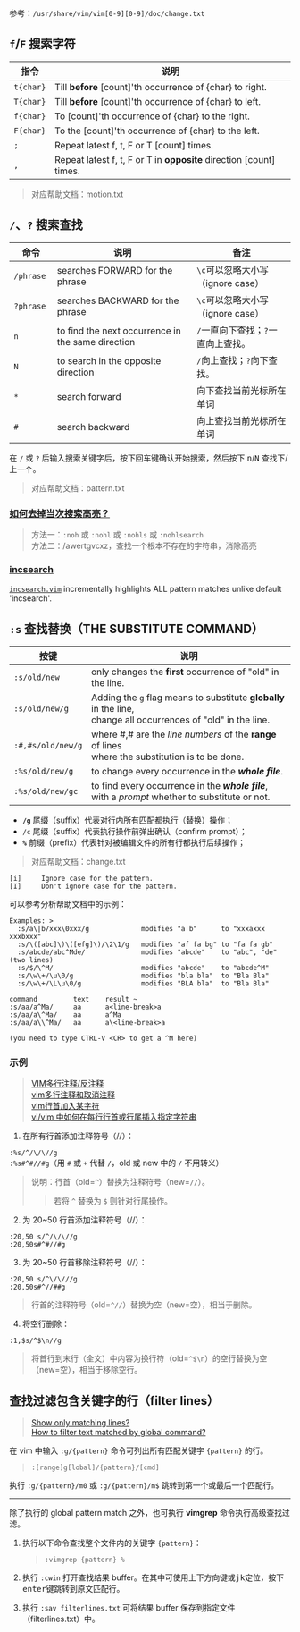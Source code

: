 
参考：`/usr/share/vim/vim[0-9][0-9]/doc/change.txt`

`f`/`F` 搜索字符
----

指令              | 说明
--------------|------------------------
`t{char}` | Till **before** [count]'th occurrence of {char} to right.
`T{char}` | Till **before** [count]'th occurrence of {char} to left.
`f{char}` | To [count]'th occurrence of {char} to the right.
`F{char}` | To the [count]'th occurrence of {char}  to the left.
`;`                 | Repeat latest f, t, F or T [count] times.
`,`                 | Repeat latest f, t, F or T in **opposite** direction [count] times.

> 对应帮助文档：motion.txt

`/`、`?` 搜索查找
----
命令                | 说明                 | 备注
----------------|----------------|--------
`/phrase ` | searches FORWARD for the phrase      | `\c`可以忽略大小写（ignore case）
`?phrase ` | searches BACKWARD for the phrase   | `\c`可以忽略大小写（ignore case）
`n`                   | to find the next occurrence in the same direction    | `/`一直向下查找；`?`一直向上查找。
`N`                   | to search in the opposite direction                                 | `/`向上查找；`?`向下查找。
`*`                   | search forward                                             | 向下查找当前光标所在单词
`#`                   | search backward                                          | 向上查找当前光标所在单词

在 `/` 或 `?` 后输入搜索关键字后，按下回车键确认开始搜索，然后按下 <kbd>n</kbd>/<kbd>N</kbd> 查找下/上一个。

> 对应帮助文档：pattern.txt

### [如何去掉当次搜索高亮？](http://forum.ubuntu.org.cn/viewtopic.php?p=815643)

> 方法一：`:noh` 或 `:nohl` 或 `:nohls` 或 `:nohlsearch`  
> 方法二：/awertgvcxz，查找一个根本不存在的字符串，消除高亮  

### [incsearch](http://www.vim.org/scripts/script.php?script_id=5038)
[`incsearch.vim`](https://github.com/haya14busa/incsearch.vim) incrementally highlights ALL pattern matches unlike default 'incsearch'.

`:s` 查找替换（THE SUBSTITUTE COMMAND）
----

按键                                   | 说明
---------------------------|------------------------
`:s/old/new`               | only changes the **first** occurrence of "old" in the line.
`:s/old/new/g`         | Adding the `g` flag means to substitute **globally** in the line, <br/>change all occurrences of "old" in the line.
`:#,#s/old/new/g` | where #,# are the *line numbers* of the **range** of lines <br/>where the substitution is to be done.
`:%s/old/new/g`      | to change every occurrence in the ***whole file***.
`:%s/old/new/gc`   | to find every occurrence in the ***whole file***, with a *prompt* whether to substitute or not.

- **`/g`** 尾缀（suffix）代表对行内所有匹配都执行（替换）操作；  
- `/c` 尾缀（suffix）代表执行操作前弹出确认（confirm prompt）；  
- **`%`** 前缀（prefix）代表针对被编辑文件的所有行都执行后续操作；  

> 对应帮助文档：change.txt

```
[i]     Ignore case for the pattern.
[I]     Don't ignore case for the pattern.
```

可以参考分析帮助文档中的示例：

```
Examples: >
  :s/a\|b/xxx\0xxx/g             modifies "a b"      to "xxxaxxx xxxbxxx"
  :s/\([abc]\)\([efg]\)/\2\1/g   modifies "af fa bg" to "fa fa gb"
  :s/abcde/abc^Mde/              modifies "abcde"    to "abc", "de" (two lines)
  :s/$/\^M/                      modifies "abcde"    to "abcde^M"
  :s/\w\+/\u\0/g                 modifies "bla bla"  to "Bla Bla"
  :s/\w\+/\L\u\0/g               modifies "BLA bla"  to "Bla Bla"

command         text    result ~
:s/aa/a^Ma/     aa      a<line-break>a
:s/aa/a\^Ma/    aa      a^Ma
:s/aa/a\\^Ma/   aa      a\<line-break>a

(you need to type CTRL-V <CR> to get a ^M here)

```

### 示例
> [VIM多行注释/反注释](http://blog.csdn.net/xufeng0991/article/details/50201561)  
> [vim多行注释和取消注释](http://www.cnblogs.com/Ph-one/p/5641872.html)  
> [vim行首加入某字符](http://blog.csdn.net/xxxxxx91116/article/details/7960097)  
> [vi/vim 中如何在每行行首或行尾插入指定字符串](http://www.cnblogs.com/Dennis-mi/articles/5939635.html)  

1. 在所有行首添加注释符号（//）：  

`:%s/^/\/\//g`  
`:%s#^#//#g`（用 `#` 或 `+` 代替 `/`，old 或 new 中的 `/` 不用转义）  

> 说明：行首（old=`^`）替换为注释符号（new=`//`）。  
>> 若将 `^` 替换为 `$` 则针对行尾操作。  

2. 为 20~50 行首添加注释符号（//）：  

`:20,50 s/^/\/\//g`  
`:20,50s#^#//#g`  

3. 为 20~50 行首移除注释符号（//）：

`:20,50 s/^\/\///g`  
`:20,50s#^//##g`  

> 行首的注释符号（old=`^//`）替换为空（new=空），相当于删除。  

4. 将空行删除：

`:1,$s/^$\n//g`

> 将首行到末行（全文）中内容为换行符（old=`^$\n`）的空行替换为空（new=空），相当于移除空行。  

## 查找过滤包含关键字的行（filter lines）
> [Show only matching lines?](https://vi.stackexchange.com/questions/2280/show-only-matching-lines)  
> [How to filter text matched by global command?](https://vi.stackexchange.com/questions/10860/how-to-filter-text-matched-by-global-command)  

在 vim 中输入 `:g/{pattern}` 命令可列出所有匹配关键字 `{pattern}` 的行。  

> `:[range]g[lobal]/{pattern}/[cmd]`  

执行 `:g/{pattern}/m0` 或 `:g/{pattern}/m$` 跳转到第一个或最后一个匹配行。  

---

除了执行的 global pattern match 之外，也可执行 **vimgrep** 命令执行高级查找过滤。

1. 执行以下命令查找整个文件内的关键字 `{pattern}`：

	> `:vimgrep {pattern} %`

2. 执行 `:cwin` 打开查找结果 buffer。在其中可使用上下方向键或<kbd>j</kbd><kbd>k</kbd>定位，按下<kbd>enter</kbd>键跳转到原文匹配行。  

3. 执行 `:sav filterlines.txt` 可将结果 buffer 保存到指定文件（filterlines.txt）中。  
